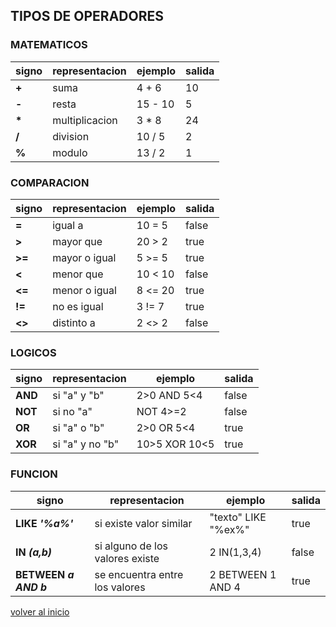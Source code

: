 ## TIPOS DE OPERADORES

### MATEMATICOS

| signo | representacion| ejemplo | salida |
|-------|---------------|---------|--------|
 __+__	|suma           | 4 + 6   | 10
 __-__	|resta          | 15 - 10 | 5
 __*__	|multiplicacion |  3 * 8  | 24
 __/__	|division       |  10 / 5 | 2
 __%__	|modulo         |  13 / 2 | 1

### COMPARACION

| signo   |representacion|ejemplo | salida |
|---------|--------------|--------|--------|
  __=__	  |igual a       | 10 = 5 | false
  __>__	  |mayor que     | 20 > 2 | true
  __>=__	|mayor o igual | 5 >= 5 | true
  __<__	  |menor que     | 10 < 10| false
  __<=__	|menor o igual | 8 <= 20| true
  __!=__	|no es igual   | 3 != 7 | true
  __<>__	|distinto a    | 2 <> 2 | false

### LOGICOS

| signo | representacion | ejemplo        | salida |
|-------|----------------|----------------|--------|
__AND__	| si "a" y "b"   | 2>0 AND 5<4    | false
__NOT__	| si no "a" 	   | NOT 4>=2       | false
__OR__ 	| si "a" o "b"   | 2>0 OR 5<4     | true
__XOR__	| si "a" y no "b"| 10>5 XOR 10<5  | true

### FUNCION

| signo | representacion|ejemplo | salida |
|-------|---------------|--------|--------|
__LIKE _'%a%'___	|  si existe valor similar  | "texto" LIKE "%ex%" | true
__IN _(a,b)___		| 	si alguno de los valores existe | 2 IN(1,3,4) | false
__BETWEEN _a AND b___ | se encuentra entre los valores | 2 BETWEEN 1 AND 4 | true

[volver al inicio](../readme.md)